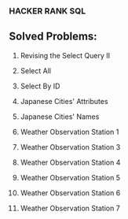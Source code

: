 ### HACKER RANK SQL

## Solved Problems:

1. Revising the Select Query II

2. Select All

3. Select By ID

4. Japanese Cities' Attributes

5. Japanese Cities' Names

6. Weather Observation Station 1

7. Weather Observation Station 3

8. Weather Observation Station 4

9. Weather Observation Station 5

10. Weather Observation Station 6

11. Weather Observation Station 7